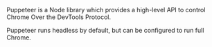 Puppeteer is a Node library which provides a high-level API to control Chrome
Over the DevTools Protocol.

Puppeteer runs headless by default, but can be configured to run full Chrome. 
